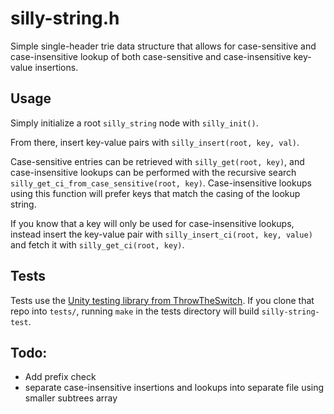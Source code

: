 # silly-string.h
Simple single-header trie data structure that allows for case-sensitive and case-insensitive lookup of both case-sensitive and case-insensitive key-value insertions. 
## Usage
Simply initialize a root `silly_string` node with `silly_init()`.

From there, insert key-value pairs with `silly_insert(root, key, val)`.

Case-sensitive entries can be retrieved with `silly_get(root, key)`, and case-insensitive lookups can be performed with the recursive search `silly_get_ci_from_case_sensitive(root, key)`. Case-insensitive lookups using this function will prefer keys that match the casing of the lookup string.

If you know that a key will only be used for case-insensitive lookups, instead insert the key-value pair with `silly_insert_ci(root, key, value)` and fetch it with `silly_get_ci(root, key)`.
## Tests
Tests use the [Unity testing library from ThrowTheSwitch](https://github.com/ThrowTheSwitch/Unity).
If you clone that repo into `tests/`, running `make` in the tests directory will build `silly-string-test`.
## Todo:
- Add prefix check
- separate case-insensitive insertions and lookups into separate file using smaller subtrees array
